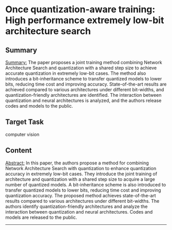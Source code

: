 # Once quantization-aware training: High performance extremely low-bit architecture search

## Summary

<Summary:> The paper proposes a joint training method combining Network Architecture Search and quantization with a shared step size to achieve accurate quantization in extremely low-bit cases. The method also introduces a bit-inheritance scheme to transfer quantized models to lower bits, reducing time cost and improving accuracy. State-of-the-art results are achieved compared to various architectures under different bit-widths, and quantization-friendly architectures are identified. The interaction between quantization and neural architectures is analyzed, and the authors release codes and models to the public.


## Target Task

computer vision

## Content

<Abstract:> In this paper, the authors propose a method for combining Network Architecture Search with quantization to enhance quantization accuracy in extremely low-bit cases. They introduce the joint training of architecture and quantization with a shared step size to acquire a large number of quantized models. A bit-inheritance scheme is also introduced to transfer quantized models to lower bits, reducing time cost and improving quantization accuracy. The proposed method achieves state-of-the-art results compared to various architectures under different bit-widths. The authors identify quantization-friendly architectures and analyze the interaction between quantization and neural architectures. Codes and models are released to the public.



---


